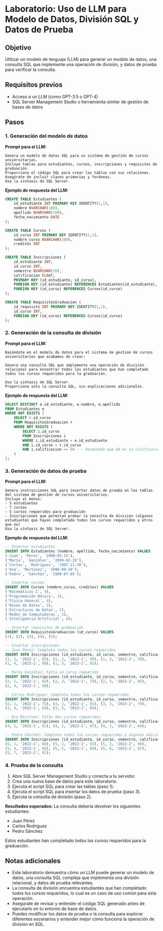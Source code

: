 # Laboratorio: Uso de LLM para Modelo de Datos, División SQL y Datos de Prueba

## Objetivo
Utilizar un modelo de lenguaje (LLM) para generar un modelo de datos, una consulta SQL que implemente una operación de división, y datos de prueba para verificar la consulta.

## Requisitos previos
- Acceso a un LLM (como GPT-3.5 o GPT-4)
- SQL Server Management Studio o herramienta similar de gestión de bases de datos

## Pasos

### 1. Generación del modelo de datos

**Prompt para el LLM:**
```
Genera un modelo de datos SQL para un sistema de gestión de cursos universitarios. 
Incluye tablas para estudiantes, cursos, inscripciones y requisitos de graduación. 
Proporciona el código SQL para crear las tablas con sus relaciones.
Asegúrate de incluir claves primarias y foráneas.
Usa la sintaxis de SQL Server.
```

**Ejemplo de respuesta del LLM:**
```sql
CREATE TABLE Estudiantes (
    id_estudiante INT PRIMARY KEY IDENTITY(1,1),
    nombre NVARCHAR(100),
    apellido NVARCHAR(100),
    fecha_nacimiento DATE
);

CREATE TABLE Cursos (
    id_curso INT PRIMARY KEY IDENTITY(1,1),
    nombre_curso NVARCHAR(100),
    creditos INT
);

CREATE TABLE Inscripciones (
    id_estudiante INT,
    id_curso INT,
    semestre NVARCHAR(20),
    calificacion FLOAT,
    PRIMARY KEY (id_estudiante, id_curso),
    FOREIGN KEY (id_estudiante) REFERENCES Estudiantes(id_estudiante),
    FOREIGN KEY (id_curso) REFERENCES Cursos(id_curso)
);

CREATE TABLE RequisitosGraduacion (
    id_requisito INT PRIMARY KEY IDENTITY(1,1),
    id_curso INT,
    FOREIGN KEY (id_curso) REFERENCES Cursos(id_curso)
);
```

### 2. Generación de la consulta de división

**Prompt para el LLM:**
```
Basándote en el modelo de datos para el sistema de gestión de cursos universitarios que acabamos de crear:

Genera una consulta SQL que implemente una operación de división relacional para encontrar todos los estudiantes que han completado todos los cursos requeridos para la graduación.

Usa la sintaxis de SQL Server.
Proporciona solo la consulta SQL, sin explicaciones adicionales.
```

**Ejemplo de respuesta del LLM:**
```sql
SELECT DISTINCT e.id_estudiante, e.nombre, e.apellido
FROM Estudiantes e
WHERE NOT EXISTS (
    SELECT r.id_curso
    FROM RequisitosGraduacion r
    WHERE NOT EXISTS (
        SELECT i.id_curso
        FROM Inscripciones i
        WHERE i.id_estudiante = e.id_estudiante
        AND i.id_curso = r.id_curso
        AND i.calificacion >= 60  -- Asumiendo que 60 es la calificación mínima para aprobar
    )
);
```

### 3. Generación de datos de prueba

**Prompt para el LLM:**
```
Genera instrucciones SQL para insertar datos de prueba en las tablas del sistema de gestión de cursos universitarios. 
Incluye al menos:
- 5 estudiantes
- 7 cursos
- 5 cursos requeridos para graduación
- Inscripciones que permitan probar la consulta de división (algunos estudiantes que hayan completado todos los cursos requeridos y otros que no)
Usa la sintaxis de SQL Server.
```

**Ejemplo de respuesta del LLM:**
```sql
-- Insertar estudiantes
INSERT INTO Estudiantes (nombre, apellido, fecha_nacimiento) VALUES
('Juan', 'Pérez', '1998-05-15'),
('María', 'González', '1999-02-20'),
('Carlos', 'Rodríguez', '1997-11-30'),
('Ana', 'Martínez', '1998-09-10'),
('Pedro', 'Sánchez', '1999-07-05');

-- Insertar cursos
INSERT INTO Cursos (nombre_curso, creditos) VALUES
('Matemáticas I', 4),
('Programación Básica', 3),
('Física General', 4),
('Bases de Datos', 3),
('Estructuras de Datos', 3),
('Redes de Computadoras', 3),
('Inteligencia Artificial', 4);

-- Insertar requisitos de graduación
INSERT INTO RequisitosGraduacion (id_curso) VALUES
(1), (2), (3), (4), (5);

-- Insertar inscripciones
-- Juan Pérez: Completa todos los cursos requeridos
INSERT INTO Inscripciones (id_estudiante, id_curso, semestre, calificacion) VALUES
(1, 1, '2022-1', 85), (1, 2, '2022-1', 90), (1, 3, '2022-2', 78),
(1, 4, '2023-1', 88), (1, 5, '2023-1', 92);

-- María González: Falta un curso requerido
INSERT INTO Inscripciones (id_estudiante, id_curso, semestre, calificacion) VALUES
(2, 1, '2022-1', 82), (2, 2, '2022-1', 79), (2, 3, '2022-2', 85),
(2, 4, '2023-1', 90);

-- Carlos Rodríguez: Completa todos los cursos requeridos
INSERT INTO Inscripciones (id_estudiante, id_curso, semestre, calificacion) VALUES
(3, 1, '2022-1', 75), (3, 2, '2022-1', 81), (3, 3, '2022-2', 79),
(3, 4, '2023-1', 83), (3, 5, '2023-1', 88);

-- Ana Martínez: Falta dos cursos requeridos
INSERT INTO Inscripciones (id_estudiante, id_curso, semestre, calificacion) VALUES
(4, 1, '2022-1', 91), (4, 2, '2022-1', 87), (4, 3, '2022-2', 84);

-- Pedro Sánchez: Completa todos los cursos requeridos y algunos adicionales
INSERT INTO Inscripciones (id_estudiante, id_curso, semestre, calificacion) VALUES
(5, 1, '2022-1', 88), (5, 2, '2022-1', 92), (5, 3, '2022-2', 90),
(5, 4, '2023-1', 85), (5, 5, '2023-1', 89), (5, 6, '2023-2', 87),
(5, 7, '2023-2', 91);
```

### 4. Prueba de la consulta

1. Abre SQL Server Management Studio y conecta a tu servidor.
2. Crea una nueva base de datos para este laboratorio.
3. Ejecuta el script SQL para crear las tablas (paso 1).
4. Ejecuta el script SQL para insertar los datos de prueba (paso 3).
5. Ejecuta la consulta de división (paso 2).

**Resultados esperados:**
La consulta debería devolver los siguientes estudiantes:
- Juan Pérez
- Carlos Rodríguez
- Pedro Sánchez

Estos estudiantes han completado todos los cursos requeridos para la graduación.

## Notas adicionales
- Este laboratorio demuestra cómo un LLM puede generar un modelo de datos, una consulta SQL compleja que implementa una división relacional, y datos de prueba relevantes.
- La consulta de división encuentra estudiantes que han completado todos los cursos requeridos, lo cual es un caso de uso común para esta operación.
- Asegúrate de revisar y entender el código SQL generado antes de ejecutarlo en tu entorno de base de datos.
- Puedes modificar los datos de prueba o la consulta para explorar diferentes escenarios y entender mejor cómo funciona la operación de división en SQL.
